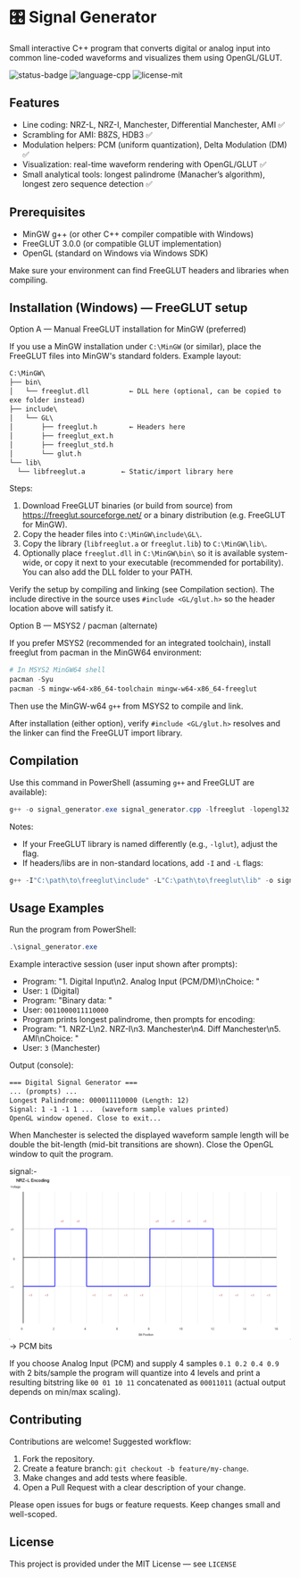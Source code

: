 
<!--
  Professional README for the `signal_generator` project.
  Generated/updated per user request: includes badges, emojis, clear sections, Windows FreeGLUT setup, compile command and examples.
-->

# 🎛️ Signal Generator

Small interactive C++ program that converts digital or analog input into common line-coded waveforms and visualizes them using OpenGL/GLUT.

![status-badge](https://img.shields.io/badge/status-experimental-yellow) ![language-cpp](https://img.shields.io/badge/language-C%2B%2B-blue) ![license-mit](https://img.shields.io/badge/license-MIT-green)

## Features

- Line coding: NRZ-L, NRZ-I, Manchester, Differential Manchester, AMI ✅
- Scrambling for AMI: B8ZS, HDB3 ✅
- Modulation helpers: PCM (uniform quantization), Delta Modulation (DM) ✅
- Visualization: real-time waveform rendering with OpenGL/GLUT ✅
- Small analytical tools: longest palindrome (Manacher’s algorithm), longest zero sequence detection ✅

## Prerequisites

- MinGW g++ (or other C++ compiler compatible with Windows)
- FreeGLUT 3.0.0 (or compatible GLUT implementation)
- OpenGL (standard on Windows via Windows SDK)

Make sure your environment can find FreeGLUT headers and libraries when compiling.

## Installation (Windows) — FreeGLUT setup

Option A — Manual FreeGLUT installation for MinGW (preferred)

If you use a MinGW installation under `C:\MinGW` (or similar), place the FreeGLUT files into MinGW's standard folders. Example layout:

```
C:\MinGW\
├── bin\
│   └── freeglut.dll          ← DLL here (optional, can be copied to exe folder instead)
├── include\
│   └── GL\
│       ├── freeglut.h        ← Headers here
│       ├── freeglut_ext.h
│       ├── freeglut_std.h
│       └── glut.h
└── lib\
  └── libfreeglut.a         ← Static/import library here
```

Steps:
1. Download FreeGLUT binaries (or build from source) from https://freeglut.sourceforge.net/ or a binary distribution (e.g. FreeGLUT for MinGW).
2. Copy the header files into `C:\MinGW\include\GL\`.
3. Copy the library (`libfreeglut.a` or `freeglut.lib`) to `C:\MinGW\lib\`.
4. Optionally place `freeglut.dll` in `C:\MinGW\bin\` so it is available system-wide, or copy it next to your executable (recommended for portability). You can also add the DLL folder to your PATH.

Verify the setup by compiling and linking (see Compilation section). The include directive in the source uses `#include <GL/glut.h>` so the header location above will satisfy it.

Option B — MSYS2 / pacman (alternate)

If you prefer MSYS2 (recommended for an integrated toolchain), install freeglut from pacman in the MinGW64 environment:

```powershell
# In MSYS2 MinGW64 shell
pacman -Syu
pacman -S mingw-w64-x86_64-toolchain mingw-w64-x86_64-freeglut
```

Then use the MinGW-w64 `g++` from MSYS2 to compile and link.

After installation (either option), verify `#include <GL/glut.h>` resolves and the linker can find the FreeGLUT import library.

## Compilation

Use this command in PowerShell (assuming `g++` and FreeGLUT are available):

```powershell
g++ -o signal_generator.exe signal_generator.cpp -lfreeglut -lopengl32 -lglu32
```

Notes:
- If your FreeGLUT library is named differently (e.g., `-lglut`), adjust the flag.
- If headers/libs are in non-standard locations, add `-I` and `-L` flags:

```powershell
g++ -I"C:\path\to\freeglut\include" -L"C:\path\to\freeglut\lib" -o signal_generator.exe signal_generator.cpp -lfreeglut -lopengl32 -lglu32
```

## Usage Examples

Run the program from PowerShell:

```powershell
.\signal_generator.exe
```

Example interactive session (user input shown after prompts):

- Program: "1. Digital Input\n2. Analog Input (PCM/DM)\nChoice: "
- User: `1` (Digital)
- Program: "Binary data: "
- User: `0011000011110000`
- Program prints longest palindrome, then prompts for encoding:
- Program: "1. NRZ-L\n2. NRZ-I\n3. Manchester\n4. Diff Manchester\n5. AMI\nChoice: "
- User: `3` (Manchester)

Output (console):

```
=== Digital Signal Generator ===
... (prompts) ...
Longest Palindrome: 000011110000 (Length: 12)
Signal: 1 -1 -1 1 ...  (waveform sample values printed)
OpenGL window opened. Close to exit...
```

When Manchester is selected the displayed waveform sample length will be double the bit-length (mid-bit transitions are shown). Close the OpenGL window to quit the program.

signal:-
![Signal ](image.png) -> PCM bits

If you choose Analog Input (PCM) and supply 4 samples `0.1 0.2 0.4 0.9` with 2 bits/sample the program will quantize into 4 levels and print a resulting bitstring like `00 01 10 11` concatenated as `00011011` (actual output depends on min/max scaling).

## Contributing

Contributions are welcome! Suggested workflow:

1. Fork the repository.
2. Create a feature branch: `git checkout -b feature/my-change`.
3. Make changes and add tests where feasible.
4. Open a Pull Request with a clear description of your change.

Please open issues for bugs or feature requests. Keep changes small and well-scoped.

## License

This project is provided under the MIT License — see `LICENSE` 

